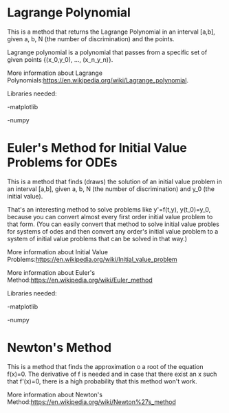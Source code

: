 # Lagrange Polynomial

This is a method that returns the Lagrange Polynomial in an interval [a,b], given a, b, N (the number of discrimination) and the points.

Lagrange polynomial is a polynomial that passes from a specific set of given points {(x_0,y_0), ..., (x_n_y_n)}.

More information about Lagrange Polynomials:https://en.wikipedia.org/wiki/Lagrange_polynomial.

Libraries needed:

-matplotlib

-numpy


# Euler's Method for Initial Value Problems for ODEs

This is a method that finds (draws) the solution of an initial value problem in an interval [a,b], given a, b, N (the number of discrimination) and y_0 (the initial value).

That's an interesting method to solve problems like y'=f(t,y), y(t_0)=y_0, because you can convert almost every first order initial value problem to that form. (You can easily convert that method to solve initial value probles for systems of odes and then convert any order's initial value problem to a system of initial value problems that can be solved in that way.)

More information about Initial Value Problems:https://en.wikipedia.org/wiki/Initial_value_problem

More information about Euler's Method:https://en.wikipedia.org/wiki/Euler_method

Libraries needed:

-matplotlib

-numpy


# Newton's Method

This is a method that finds the approximation o a root of the equation f(x)=0. The derivative of f is needed and in case that there exist an x such that f'(x)=0, there is a high probability that this method won't work.

More information about Newton's Method:https://en.wikipedia.org/wiki/Newton%27s_method
